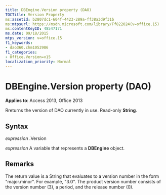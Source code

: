 ```yaml
---
title: DBEngine.Version property (DAO)
TOCTitle: Version Property
ms:assetid: b2807dc1-604f-4423-289a-ff38a3d9f31b
ms:mtpsurl: https://msdn.microsoft.com/library/Ff822024(v=office.15)
ms:contentKeyID: 48547171
ms.date: 09/18/2015
mtps_version: v=office.15
f1_keywords:
- dao360.chm1052986
f1_categories:
- Office.Version=v15
localization_priority: Normal
---
```


# DBEngine.Version property (DAO)


**Applies to**: Access 2013, Office 2013

Rreturns the version of DAO currently in use. Read-only **String**.

## Syntax

*expression* .Version

*expression* A variable that represents a **DBEngine** object.

## Remarks

The return value is a String that evaluates to a version number in the form "major.minor". For example, "3.0". The product version number consists of the version number (3), a period, and the release number (0).

